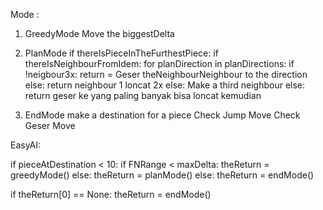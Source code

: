 Mode :

1. GreedyMode
    Move the biggestDelta
2. PlanMode
    if thereIsPieceInTheFurthestPiece:
        if thereIsNeighbourFromIdem:
            for planDirection in planDirections:
                if !neigbour3x:
                    return = Geser theNeighbourNeighbour to the direction
                else:
                    return neighbour 1 loncat 2x
        else:
            Make a third neighbour
    else:
        return geser ke yang paling banyak bisa loncat kemudian 


3. EndMode
    make a destination for a piece
    Check Jump Move
    Check Geser Move

EasyAI:

if pieceAtDestination < 10:
    if FNRange < maxDelta:
        theReturn = greedyMode()
    else:
        theReturn = planMode()
else:
    theReturn = endMode()

if theReturn[0] == None:
    theReturn = endMode()